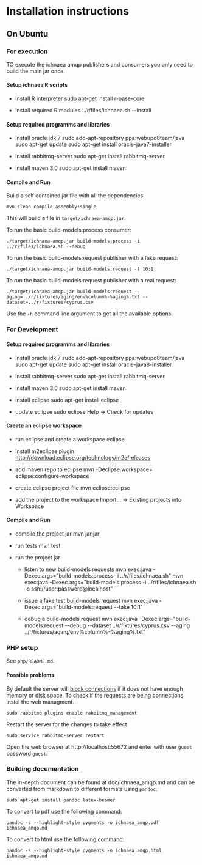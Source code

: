 Installation instructions
=========================

On Ubuntu
---------

### For execution

TO execute the ichnaea amqp publishers and consumers you only need to build the
main jar once.

#### Setup ichnaea R scripts

* install R interpreter
    sudo apt-get install r-base-core
    
* install required R modules
    ../r/files/ichnaea.sh --install

#### Setup required programms and libraries

* install oracle jdk 7
    sudo add-apt-repository ppa:webupd8team/java
    sudo apt-get update
    sudo apt-get install oracle-java7-installer

* install rabbitmq-server
    sudo apt-get install rabbitmq-server

* install maven 3.0
    sudo apt-get install maven

#### Compile and Run

Build a self contained jar file with all the dependencies

    mvn clean compile assembly:single

This will build a file in `target/ichnaea-amqp.jar`.

To run the basic build-models:process consumer:

    ./target/ichnaea-amqp.jar build-models:process -i ../r/files/ichnaea.sh --debug

To run the basic build-models:request publisher with a fake request:

    ./target/ichnaea-amqp.jar build-models:request -f 10:1

To run the basic build-models:request publisher with a real request:

    ./target/ichnaea-amqp.jar build-models:request --aging=../r/fixtures/aging/env%column%-%aging%.txt --dataset=../r/fixtures/cyprus.csv

Use the `-h` command line argument to get all the available options.

### For Development

#### Setup required programms and libraries

* install oracle jdk 7
    sudo add-apt-repository ppa:webupd8team/java
    sudo apt-get update
    sudo apt-get install oracle-java8-installer

* install rabbitmq-server
    sudo apt-get install rabbitmq-server

* install maven 3.0
    sudo apt-get install maven

* install eclipse
    sudo apt-get install eclipse

* update eclipse
    sudo eclipse
    Help -> Check for updates

#### Create an eclipse workspace
    
* run eclipse and create a workspace
    eclipse
    
* install m2eclipse plugin
    http://download.eclipse.org/technology/m2e/releases
    
* add maven repo to eclipse
    mvn -Declipse.workspace=<path-to-eclipse-workspace> eclipse:configure-workspace

* create eclipse project file
    mvn eclipse:eclipse

* add the project to the workspace
    Import... -> Existing projects into Workspace
   
#### Compile and Run

* compile the project jar
    mvn jar:jar
    
* run tests
    mvn test    

* run the project jar

    * listen to new build-models requests
    mvn exec:java -Dexec.args="build-models:process -i ../r/files/ichnaea.sh"
    mvn exec:java -Dexec.args="build-models:process -i ../r/files/ichnaea.sh -s ssh://user:password@localhost"

    * issue a fake test build-models request
    mvn exec:java -Dexec.args="build-models:request --fake 10:1"

    * debug a build-models request
    mvn exec:java -Dexec.args="build-models:request --debug --dataset ../r/fixtures/cyprus.csv --aging ../r/fixtures/aging/env%column%-%aging%.txt"

### PHP setup

See `php/README.md`.

#### Possible problems

By default the server will [block connections](http://stackoverflow.com/questions/10427028/rabbitmq-connection-in-blocking-state)
if it does not have enough memory or disk space. To check if the requests are being connections instal the web managment.

    sudo rabbitmq-plugins enable rabbitmq_management

Restart the server for the changes to take effect

    sudo service rabbitmq-server restart

Open the web browser at http://localhost:55672 and enter with user `guest` password `guest`.

### Building documentation

The in-depth document can be found at doc/ichnaea_amqp.md and can be converted from markdown
to different formats using `pandoc`.

    sudo apt-get install pandoc latex-beamer

To convert to pdf use the following command:

    pandoc -s --highlight-style pygments -o ichnaea_amqp.pdf ichnaea_amqp.md

To convert to html use the following command:

    pandoc -s --highlight-style pygments -o ichnaea_amqp.html ichnaea_amqp.md